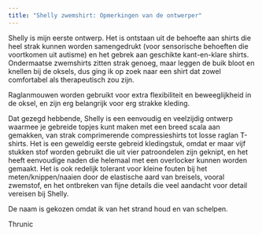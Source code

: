 ```yaml
---
title: "Shelly zwemshirt: Opmerkingen van de ontwerper"
---
```


Shelly is mijn eerste ontwerp. Het is ontstaan uit de behoefte aan shirts die heel strak kunnen worden samengedrukt (voor sensorische behoeften die voortkomen uit autisme) en het gebrek aan geschikte kant-en-klare shirts. Ondermaatse zwemshirts zitten strak genoeg, maar leggen de buik bloot en knellen bij de oksels, dus ging ik op zoek naar een shirt dat zowel comfortabel als therapeutisch zou zijn.

Raglanmouwen worden gebruikt voor extra flexibiliteit en beweeglijkheid in de oksel, en zijn erg belangrijk voor erg strakke kleding.

Dat gezegd hebbende, Shelly is een eenvoudig en veelzijdig ontwerp waarmee je gebreide topjes kunt maken met een breed scala aan gemakken, van strak comprimerende compressieshirts tot losse raglan T-shirts. Het is een geweldig eerste gebreid kledingstuk, omdat er maar vijf stukken stof worden gebruikt die uit vier patroondelen zijn geknipt, en het heeft eenvoudige naden die helemaal met een overlocker kunnen worden gemaakt. Het is ook redelijk tolerant voor kleine fouten bij het meten/knippen/naaien door de elastische aard van breisels, vooral zwemstof, en het ontbreken van fijne details die veel aandacht voor detail vereisen bij Shelly.

De naam is gekozen omdat ik van het strand houd en van schelpen.

Thrunic
